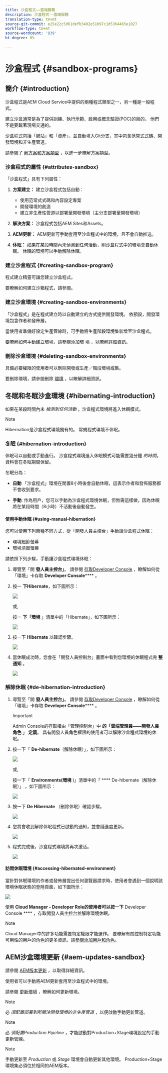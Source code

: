 ```yaml
---
title: 沙盒程式——雲端服務
description: 沙盒程式——雲端服務
translation-type: tm+mt
source-git-commit: e25e22c5d61defb3402e51b97c1d5364465e1027
workflow-type: tm+mt
source-wordcount: '939'
ht-degree: 0%

---
```



# 沙盒程式 {#sandbox-programs}

## 簡介 {#introduction}

沙盒程式是AEM Cloud Service中提供的兩種程式類型之一，另一種是一般程式。

建立沙盒通常是為了提供訓練、執行示範、啟用或概念驗證(POC)的目的。 他們不是要載著現場交通的。

沙盒程式包括「網站」和「資產」，並自動填入Git分支，其中包含范常式式碼、開發環境和非生產管道。

請參閱了 [解方案和方案類型](https://docs.adobe.com/content/help/en/experience-manager-cloud-service/onboarding/getting-access/understand-program-types.html) ，以進一步瞭解方案類型。

### 沙盒程式的屬性 {#attributes-sandbox}

「沙盒程式」具有下列屬性：

1. **方案建立：** 建立沙盒程式包括自動：
   * 使用范常式式碼和內容設定專案
   * 開發環境的創造
   * 建立非生產性管道以部署至開發環境（主分支部署至開發環境）

1. **解決方案：** 沙盒程式包括AEM Sites和Assets。

1. **AEM更新：** AEM更新可手動套用至沙盒程式中的環境，且不會自動推送。

1. **休眠：** 如果在某段時間內未偵測到任何活動，則沙盒程式中的環境會自動休眠。 休眠的環境可以手動解除休眠。

### 建立沙盒程式 {#creating-sandbox-program}

程式建立精靈可讓您建立沙盒程式。

要瞭解如何建立沙箱程式，請參閱。

### 建立沙盒環境 {#creating-sandbox-environments}

「沙盒程式」是在程式建立時以自動建立的方式提供開發環境。 依預設，開發環境包含作者和發佈層。

當使用者準備好設定生產管線時，可手動將生產階段環境集新增至沙盒程式。

要瞭解如何手動建立環境，請參閱添加環 [境](https://docs.adobe.com/content/help/en/experience-manager-cloud-service/implementing/using-cloud-manager/manage-environments.html#adding-environments) ，以瞭解詳細資訊。

### 刪除沙盒環境 {#deleting-sandbox-environments}

具備必要權限的使用者可以刪除開發或生產／階段環境或集。

要刪除環境，請參閱刪除 [環境](https://docs.adobe.com/content/help/en/experience-manager-cloud-service/implementing/using-cloud-manager/manage-environments.html#deleting-environment) ，以瞭解詳細資訊。


## 冬眠和冬眠沙盒環境 {#hibernating-introduction}

如果在某段時間內未 *檢測到任何活動* ，沙盒程式環境將進入休眠模式。

>[!NOTE]
>Hibernation是沙盒程式環境獨有的。 常規程式環境不休眠。

### 冬眠 {#hibernation-introduction}

休眠可以自動或手動進行。 沙盒程式環境進入休眠模式可能需要幾分鐘 *的時間*。 資料會在冬眠期間保留。

冬眠分為：

* **自動** 「沙盒程式」環境在閒置8小時後會自動休眠，這表示作者和發佈服務都不會收到要求。

* **手動**: 作為用戶，您可以手動為沙盒程式環境休眠，但無需這樣做，因為休眠將在某段時間（8小時）不活動後自動發生。

#### 使用手動休眠 {#using-manual-hibernation}

您可以使用下列兩種不同方式，從「開發人員主控台」手動讓沙盒程式休眠：

* 環境細節螢幕
* 環境清單螢幕

請依照下列步驟，手動讓沙盒程式環境休眠：

1. 導覽至「開 **發人員主控台」**。
請參閱 [存取Developer Console](https://docs.adobe.com/content/help/en/experience-manager-cloud-service/implementing/using-cloud-manager/manage-environments.html#accessing-developer-console) ，瞭解如何從「環境」卡存取 **Developer Console****** 。

1. 按一 **下Hibernate**，如下圖所示：

   ![](assets/hibernate-1.png)

   或,

   按一 **下「環境** 」清單中的「Hibernate」，如下圖所示：

   ![](assets/hibernate-1b.png)

1. 按一下 **Hibernate** 以確認步驟。

   ![](assets/hibernate-2.png)

1. 當休眠成功時，您會在「開發人員控制台」畫面中看到您環境的休眠程式完 **整通知** 。

   ![](assets/hibernate-4.png)


### 解除休眠 {#de-hibernation-introduction}

1. 導覽至「開 **發人員主控台」**。
請參閱 [存取Developer Console](https://docs.adobe.com/content/help/en/experience-manager-cloud-service/implementing/using-cloud-manager/manage-environments.html#accessing-developer-console) ，瞭解如何從「環境」卡存取 **Developer Console****** 。

   >[!IMPORTANT]
   >Admin Console的存取權由「管理控制台」中 **的「雲端管理員——開發人員角色** 」 **定義**。 具有開發人員角色權限的使用者可以解除沙盒程式環境的休眠。

1. 按一下「 **De-hibernate**（解除休眠）」，如下圖所示：

   ![](assets/de-hibernation-img1.png)

   或,

   按一下「 **Environments(環境** )」清單中的「 **** De-hibernate（解除休眠）」 ，如下圖所示：

   ![](assets/de-hibernate-1b.png)


1. 按一下 **De Hibernate** （刪除休眠）確認步驟。

   ![](assets/de-hibernation-img2.png)

1. 您將會收到解除休眠程式已啟動的通知，並會隨進度更新。

   ![](assets/de-hibernation-img3.png)

1. 程式完成後，沙盒程式環境將再次激活。

   ![](assets/de-hibernation-img4.png)

#### 訪問休眠環境 {#accessing-hibernated-environment}

當針對休眠環境的作者或發佈層提出任何瀏覽器請求時，使用者會遇到一個說明該環境休眠狀態的登陸頁面，如下圖所示：

![](assets/de-hibernation-img5.png)


使用 **Cloud Manager - Developer Role的使用者可以按一下** Developer Console **** ，存取開發人員主控台並解除環境休眠。

>[!NOTE]
> Cloud Manager中的許多功能需要特定權限才能運作。 要瞭解有關控制特定功能可用性的用戶的角色的更多資訊，請[參閱添加用戶和角色](https://docs.adobe.com/content/help/en/experience-manager-cloud-service/onboarding/what-is-required/add-users-roles.html)。

## AEM沙盒環境更新 {#aem-updates-sandbox}

請參閱 [AEM版本更新](https://docs.adobe.com/content/help/en/experience-manager-cloud-service/implementing/deploying/overview.html#version-updates) ，以取得詳細資訊。

使用者可以手動將AEM更新套用至沙盒程式中的環境。

請參閱 [更新環境](https://docs.adobe.com/content/help/en/experience-manager-cloud-service/implementing/using-cloud-manager/manage-environments.html#updating-dev-environment) ，瞭解如何更新環境。

>[!NOTE]
>必 *須配置部署到所關注開發環境的非生產管道* ，以便啟動手動更新管道。

>[!NOTE]
>必 *須配置Production Pipeline* ，才能啟動對Production+Stage環境設定的手動更新管線。

>[!NOTE]
>手動更新至 *Production* 或 *Stage* 環境會自動更新其他環境。 Production+Stage環境集必須位於相同的AEM版本。





